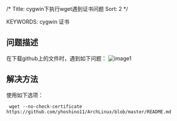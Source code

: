 /*
  Title: cygwin下执行wget遇到证书问题
  Sort: 2
  */

KEYWORDS: cygwin 证书

## 问题描述
在下载github上的文件时，遇到如下问题：
![image1](%image_url%/2016/2016012501.png)

## 解决方法
使用如下选项：   
```
 wget --no-check-certificate https://github.com/yhoshino11/ArchLinux/blob/master/README.md
 ```
